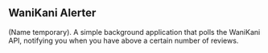 ## WaniKani Alerter
(Name temporary).  A simple background application that polls the WaniKani API,
notifying you when you have above a certain number of reviews.